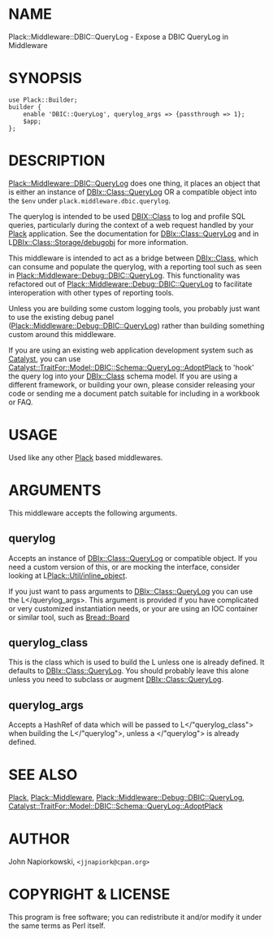 # NAME

Plack::Middleware::DBIC::QueryLog - Expose a DBIC QueryLog in Middleware

# SYNOPSIS

    use Plack::Builder;
    builder {
        enable 'DBIC::QueryLog', querylog_args => {passthrough => 1};
        $app;
    };

# DESCRIPTION

[Plack::Middleware::DBIC::QueryLog](http://search.cpan.org/perldoc?Plack::Middleware::DBIC::QueryLog) does one thing, it places an object that
is either an instance of [DBIx::Class::QueryLog](http://search.cpan.org/perldoc?DBIx::Class::QueryLog) OR a compatible object into
the `$env` under `plack.middleware.dbic.querylog`.

The querylog is intended to be used [DBIX::Class](http://search.cpan.org/perldoc?DBIX::Class) to log and profile SQL
queries, particularly during the context of a web request handled by your
[Plack](http://search.cpan.org/perldoc?Plack) application.  See the documentation for [DBIx::Class::QueryLog](http://search.cpan.org/perldoc?DBIx::Class::QueryLog) and
in L<DBIx::Class::Storage/debugobj> for more information.

This middleware is intended to act as a bridge between [DBIx::Class](http://search.cpan.org/perldoc?DBIx::Class), which
can consume and populate the querylog, with a reporting tool such as seen in
[Plack::Middleware::Debug::DBIC::QueryLog](http://search.cpan.org/perldoc?Plack::Middleware::Debug::DBIC::QueryLog).  This functionality was refactored
out of [Plack::Middleware::Debug::DBIC::QueryLog](http://search.cpan.org/perldoc?Plack::Middleware::Debug::DBIC::QueryLog) to facilitate interoperation
with other types of reporting tools.

Unless you are building some custom logging tools, you probably just want to
use the existing debug panel ([Plack::Middleware::Debug::DBIC::QueryLog](http://search.cpan.org/perldoc?Plack::Middleware::Debug::DBIC::QueryLog))
rather than building something custom around this middleware.

If you are using an existing web application development system such as [Catalyst](http://search.cpan.org/perldoc?Catalyst),
you can use [Catalyst::TraitFor::Model::DBIC::Schema::QueryLog::AdoptPlack](http://search.cpan.org/perldoc?Catalyst::TraitFor::Model::DBIC::Schema::QueryLog::AdoptPlack) to
'hook' the query log into your [DBIx::Class](http://search.cpan.org/perldoc?DBIx::Class) schema model.  If you are using
a different framework, or building your own, please consider releasing your
code or sending me a document patch suitable for including in a workbook or FAQ.

# USAGE

Used like any other [Plack](http://search.cpan.org/perldoc?Plack) based middlewares.

# ARGUMENTS

This middleware accepts the following arguments.

## querylog

Accepts an instance of [DBIx::Class::QueryLog](http://search.cpan.org/perldoc?DBIx::Class::QueryLog) or compatible object.  If you
need a custom version of this, or are mocking the interface, consider looking
at L<Plack::Util/inline_object>.

If you just want to pass arguments to [DBIx::Class::QueryLog](http://search.cpan.org/perldoc?DBIx::Class::QueryLog) you can use the
L</querylog_args>.  This argument is provided if you have complicated or very
customized instantiation needs, or your are using an IOC container or similar
tool, such as [Bread::Board](http://search.cpan.org/perldoc?Bread::Board)

## querylog_class

This is the class which is used to build the L</querylog> unless one is already
defined.  It defaults to [DBIx::Class::QueryLog](http://search.cpan.org/perldoc?DBIx::Class::QueryLog).  You should probably leave
this alone unless you need to subclass or augment [DBIx::Class::QueryLog](http://search.cpan.org/perldoc?DBIx::Class::QueryLog).

## querylog_args

Accepts a HashRef of data which will be passed to L</"querylog_class"> when
building the L</"querylog">, unless a </"querylog"> is already defined.

# SEE ALSO

[Plack](http://search.cpan.org/perldoc?Plack), [Plack::Middleware](http://search.cpan.org/perldoc?Plack::Middleware), [Plack::Middleware::Debug::DBIC::QueryLog](http://search.cpan.org/perldoc?Plack::Middleware::Debug::DBIC::QueryLog),
[Catalyst::TraitFor::Model::DBIC::Schema::QueryLog::AdoptPlack](http://search.cpan.org/perldoc?Catalyst::TraitFor::Model::DBIC::Schema::QueryLog::AdoptPlack)

# AUTHOR

John Napiorkowski, `<jjnapiork@cpan.org>`

# COPYRIGHT & LICENSE

This program is free software; you can redistribute it and/or modify
it under the same terms as Perl itself.